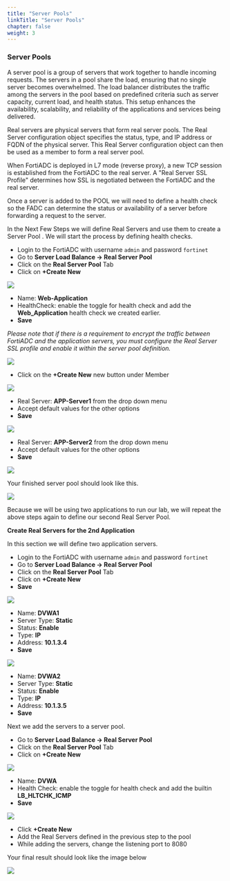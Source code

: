 ```yaml
---
title: "Server Pools"
linkTitle: "Server Pools"
chapter: false
weight: 3 
---
```


### **Server Pools**
A server pool is a group of servers that work together to handle incoming requests. The servers in a pool share the load, ensuring that no single server becomes overwhelmed. The load balancer distributes the traffic among the servers in the pool based on predefined criteria such as server capacity, current load, and health status. This setup enhances the availability, scalability, and reliability of the applications and services being delivered.

Real servers are physical servers that form real server pools. The Real Server configuration object specifies the status, type, and IP address or FQDN of the physical server. This Real Server configuration object can then be used as a member to form a real server pool.

When FortiADC is deployed in L7 mode (reverse proxy), a new TCP session is established from the FortiADC to the real server. A "Real Server SSL Profile" determines how SSL is negotiated between the FortiADC and the real server.

Once a server is added to the POOL we will need to define a health check so the FADC  can determine the status or availability of a server before forwarding a request to the server.

In the Next Few Steps we will define Real Servers and use them to create a Server Pool .  We will start the process by defining health checks.
- Login to the FortiADC with username ```admin``` and password ```fortinet```
- Go to **Server Load Balance -> Real Server Pool** 
- Click on the **Real Server Pool** Tab
- Click on **+Create New**

![](fad-serverpool.png)

- Name: **Web-Application**
- HealthCheck: enable the toggle for health check and add the **Web_Application** health check we created earlier.
- **Save** 

_Please note that if there is a requirement to encrypt the traffic between FortiADC and the application servers, you must configure the Real Server SSL profile and enable it within the server pool definition._

![](fad-serverpool1.png)

- Click on the **+Create New** new button under Member 

![](fad-serverpool2.png)

- Real Server: **APP-Server1** from the drop down menu
- Accept default values for the other options
- **Save**

![](pool-mbr1a.png)

- Real Server: **APP-Server2** from the drop down menu
- Accept default values for the other options
- **Save**

![](pool-mbr2a.png)

Your finished server pool should look like this.

![](finished-svr-pool1.png)

Because we will be using two applications to run our lab, we will repeat the above steps again to define our second Real Server Pool. 

**Create Real Servers for the 2nd Application**

In this section we will define two application servers.
- Login to the FortiADC with username ```admin``` and password ```fortinet```
- Go to **Server Load Balance -> Real Server Pool**
- Click on the **Real Server Pool** Tab
- Click on **+Create New**
- **Save**

![](svr-dvwa1.png)

- Name: **DVWA1**
- Server Type: **Static**
- Status: **Enable**
- Type: **IP**
- Address: **10.1.3.4**
- **Save**

![](svr-dvwa2.png)

- Name: **DVWA2**
- Server Type: **Static**
- Status: **Enable**
- Type: **IP**
- Address: **10.1.3.5**
- **Save**

Next we add the servers to a server pool.

- Go to **Server Load Balance -> Real Server Pool**
- Click on the **Real Server Pool** Tab
- Click on **+Create New**

![](fad-serverpool.png)

- Name: **DVWA** 
- Health Check: enable the toggle for health check and add the builtin **LB_HLTCHK_ICMP**
- **Save** 

![](dvwa-svrpool.png)

- Click **+Create New**
- Add the Real Servers defined in the previous step to the pool
- While adding the servers, change the listening port to 8080

Your final result should look like the image below 

![](dvwa-pool-8080.png)




